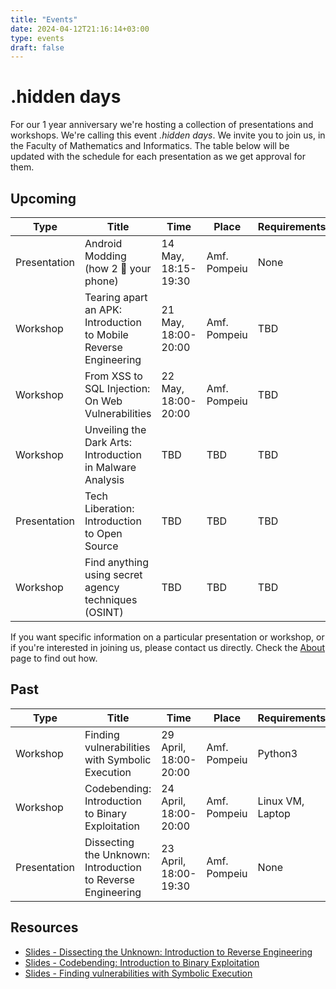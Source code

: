 ```yaml
---
title: "Events"
date: 2024-04-12T21:16:14+03:00
type: events
draft: false
---
```


# .hidden days

For our 1 year anniversary we're hosting a collection of presentations and workshops. We're calling this event *.hidden days*. We invite you to join us, in the Faculty of Mathematics and Informatics. The table below will be updated with the schedule for each presentation as we get approval for them.

## Upcoming

| Type         | Title                                                            | Time | Place | Requirements |
|--------------|------------------------------------------------------------------|------|-------|--------------|
| Presentation | Android Modding (how 2 🧱 your phone)                            | 14 May, 18:15-19:30 | Amf. Pompeiu | None |
| Workshop     | Tearing apart an APK: Introduction to Mobile Reverse Engineering | 21 May, 18:00-20:00 | Amf. Pompeiu | TBD |
| Workshop     | From XSS to SQL Injection: On Web Vulnerabilities                | 22 May, 18:00-20:00 | Amf. Pompeiu | TBD |
| Workshop     | Unveiling the Dark Arts: Introduction in Malware Analysis        | TBD | TBD | TBD |
| Presentation | Tech Liberation: Introduction to Open Source                     | TBD | TBD | TBD |
| Workshop     | Find anything using secret agency techniques (OSINT)             | TBD | TBD | TBD |

If you want specific information on a particular presentation or workshop, or if you're interested in joining us, please contact us directly. Check the [About](/about) page to find out how.

## Past

| Type | Title | Time | Place | Requirements |
|------|-------|------|-------|--------------|
| Workshop | Finding vulnerabilities with Symbolic Execution | 29 April, 18:00-20:00 | Amf. Pompeiu | Python3 |
| Workshop | Codebending: Introduction to Binary Exploitation | 24 April, 18:00-20:00 | Amf. Pompeiu | Linux VM, Laptop |
| Presentation | Dissecting the Unknown: Introduction to Reverse Engineering | 23 April, 18:00-19:30 | Amf. Pompeiu | None |



## Resources

* [Slides - Dissecting the Unknown: Introduction to Reverse Engineering](https://docs.google.com/presentation/d/1__mQ4fDVBDJshSXbMCwh6L5ACbZPffFDWExjdsCUhT4/edit?usp=sharing)
* [Slides - Codebending: Introduction to Binary Exploitation](https://docs.google.com/presentation/d/1H1jfutKSter7UFtRmciRgn3QCBCej-o84l6MS-XXMvQ/edit?usp=sharing)
* [Slides - Finding vulnerabilities with Symbolic Execution](https://docs.google.com/presentation/d/1DF5qNXU4qqbUgPOlzjYeCCSvzdgyRr88epN4atRgGMc/edit?usp=sharing)
